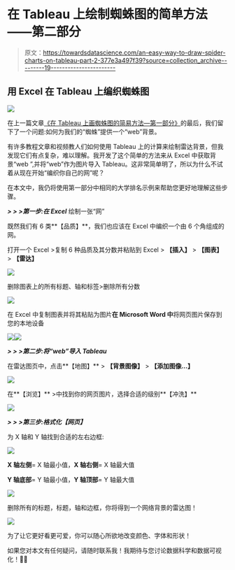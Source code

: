 # 在 Tableau 上绘制蜘蛛图的简单方法——第二部分

> 原文：<https://towardsdatascience.com/an-easy-way-to-draw-spider-charts-on-tableau-part-2-377e3a497f39?source=collection_archive---------19----------------------->

## 用 Excel 在 Tableau 上编织蜘蛛图

![](img/ee7bd2071268aaffde32ab058b7582ef.png)

在上一篇文章[《在 Tableau 上画蜘蛛图的简易方法—第一部分》](https://medium.com/@brant.remember/an-easy-way-to-draw-spider-charts-on-tableau-part-i-6fc75bcaa45a?source=friends_link&sk=d182fa49d91b0c073e49d2d1121122c4)的最后，我们留下了一个问题:如何为我们的“蜘蛛”提供一个“web”背景。

有许多教程文章和视频教人们如何使用 Tableau 上的计算来绘制雷达背景，但我发现它们有点复杂，难以理解。我开发了这个简单的方法来从 Excel 中获取背景“web ”,并将“web”作为图片导入 Tableau。这非常简单明了，所以为什么不试着从现在开始“编织你自己的网”呢？

在本文中，我仍将使用第一部分中相同的大学排名示例来帮助您更好地理解这些步骤。

***> > >第一步:在 Excel*** 绘制一张“网”

既然我们有 6 类**【品质】**，我们也应该在 Excel 中编织一个由 6 个角组成的网。

打开一个 Excel >复制 6 种品质及其分数并粘贴到 Excel > **【插入】** > **【图表】** > **【雷达】**

![](img/15f531eeef93187991c55e0509e8588e.png)

删除图表上的所有标题、轴和标签>删除所有分数

![](img/90aa7841233fa8dedadf827572163a03.png)

在 Excel 中复制图表并将其粘贴为图片**在 Microsoft Word 中**将网页图片保存到您的本地设备

![](img/51817a4e8249fea43cf5746fd8526034.png)![](img/875994600bd57378bb8cd71abf59a946.png)

***> > >第二步:将“web”导入 Tableau***

在雷达图页中，点击**【地图】** > **【背景图像】** > **【添加图像…】**

![](img/ef5f442b938e70ca3075f512566b77c7.png)

在**【浏览】** >中找到你的网页图片，选择合适的级别**【冲洗】**

![](img/ecc9c99a6fcef023245dbdfd4860ad18.png)

***> > >第三步:格式化【网页】***

为 X 轴和 Y 轴找到合适的左右边框:

![](img/3694640d2ed2b5297c1381050140ff93.png)

**X 轴左侧**= X 轴最小值，**X 轴右侧**= X 轴最大值

**Y 轴底部**= Y 轴最小值，**Y 轴顶部**= Y 轴最大值

![](img/52b9bb47ab5f3ee54bf30f763dafc09a.png)

删除所有的标题，标题，轴和边框，你将得到一个网络背景的雷达图！

![](img/b4451bde999248bd89a048802249e7ed.png)

为了让它更好看更可爱，你可以随心所欲地改变颜色、字体和形状！

如果您对本文有任何疑问，请随时联系我！我期待与您讨论数据科学和数据可视化！🙋‍♂️